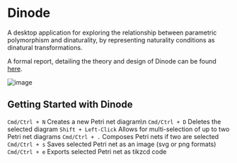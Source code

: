 Dinode
======
A desktop application for exploring the relationship between parametric polymorphism and dinaturality,
by representing naturality conditions as dinatural transformations.

A formal report, detailing the theory and design of Dinode can be found [here](https://github.com/brandonhewer/Dissertation).

![image](https://www.dropbox.com/s/4jby7q391nxywcw/petrinet.png?dl=1)


Getting Started with Dinode
---------------------------

`Cmd/Ctrl + N`         Creates a new Petri net diagram\n
`Cmd/Ctrl + D`         Deletes the selected diagram
`Shift + Left-Click`   Allows for multi-selection of up to two Petri net diagrams
`Cmd/Ctrl + .`         Composes Petri nets if two are selected
`Cmd/Ctrl + s`         Saves selected Petri net as an image (svg or png formats)
`Cmd/Ctrl + e`         Exports selected Petri net as tikzcd code
